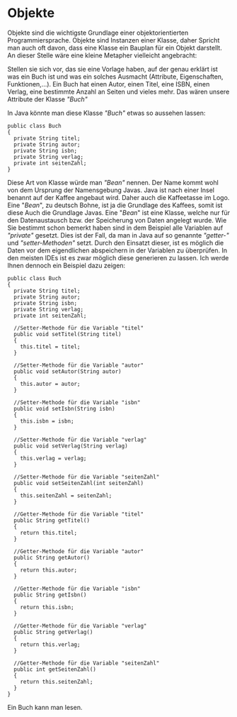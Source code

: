 # Objekte

Objekte sind die wichtigste Grundlage einer objektorientierten Programmiersprache. Objekte sind Instanzen einer Klasse, daher Spricht man auch oft davon, dass eine Klasse ein Bauplan für ein Objekt darstellt. An dieser Stelle wäre eine kleine Metapher vielleicht angebracht:

Stellen sie sich vor, das sie eine Vorlage haben, auf der genau erklärt ist was ein Buch ist und was ein solches Ausmacht (Attribute, Eigenschaften, Funktionen,...). 
Ein Buch hat einen Autor, einen Titel, eine ISBN, einen Verlag, eine bestimmte Anzahl an Seiten und vieles mehr. Das wären unsere Attribute der Klasse *"Buch"*

In Java könnte man diese Klasse *"Buch"* etwas so aussehen lassen:

```
public class Buch
{
  private String titel;
  private String autor;
  private String isbn;
  private String verlag;
  private int seitenZahl;
}
```

Diese Art von Klasse würde man *"Bean"* nennen. Der Name kommt wohl von dem Ursprung der Namensgebung Javas. Java ist nach einer Insel benannt auf der Kaffee angebaut wird. Daher auch die Kaffeetasse im Logo. Eine "*Bean*", zu deutsch Bohne, ist ja die Grundlage des Kaffees, somit ist diese Auch die Grundlage Javas. Eine "*Bean*" ist eine Klasse, welche nur für den Datenaustausch bzw. der Speicherung von Daten angelegt wurde. 
Wie Sie bestimmt schon bemerkt haben sind in dem Beispiel alle Variablen auf *"private"* gesetzt. Dies ist der Fall, da man in Java auf so genannte *"getter-"* und *"setter-Methoden"* setzt. Durch den Einsatzt dieser, ist es möglich die Daten vor dem eigendlichen abspeichern in der Variablen zu überprüfen. In den meisten IDEs ist es zwar möglich diese generieren zu lassen. Ich werde Ihnen dennoch ein Beispiel dazu zeigen:

```
public class Buch
{
  private String titel;
  private String autor;
  private String isbn;
  private String verlag;
  private int seitenZahl;
  
  //Setter-Methode für die Variable "titel"
  public void setTitel(String titel)
  {
    this.titel = titel;
  }
  
  //Setter-Methode für die Variable "autor"
  public void setAutor(String autor)
  {
    this.autor = autor;
  }
  
  //Setter-Methode für die Variable "isbn"
  public void setIsbn(String isbn)
  {
    this.isbn = isbn;
  }
  
  //Setter-Methode für die Variable "verlag"
  public void setVerlag(String verlag)
  {
    this.verlag = verlag;
  }
  
  //Setter-Methode für die Variable "seitenZahl"
  public void setSeitenZahl(int seitenZahl)
  {
    this.seitenZahl = seitenZahl;
  }
  
  //Getter-Methode für die Variable "titel"
  public String getTitel()
  {
    return this.titel;
  }
  
  //Getter-Methode für die Variable "autor"
  public String getAutor()
  {
    return this.autor;
  }
  
  //Getter-Methode für die Variable "isbn"
  public String getIsbn()
  {
    return this.isbn;
  }
  
  //Getter-Methode für die Variable "verlag"
  public String getVerlag()
  {
    return this.verlag;
  }
  
  //Getter-Methode für die Variable "seitenZahl"
  public int getSeitenZahl()
  {
    return this.seitenZahl;
  }
}

```

Ein Buch kann man lesen.


